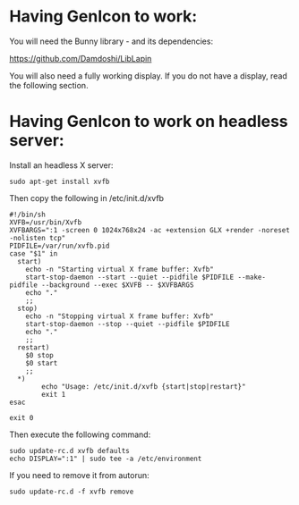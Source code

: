 Having GenIcon to work:
=======================

You will need the Bunny library - and its dependencies:

https://github.com/Damdoshi/LibLapin

You will also need a fully working display. If you do not have a display, read the following
section.

Having GenIcon to work on headless server:
==========================================

Install an headless X server:

```console
sudo apt-get install xvfb
```

Then copy the following in /etc/init.d/xvfb

```
#!/bin/sh
XVFB=/usr/bin/Xvfb
XVFBARGS=":1 -screen 0 1024x768x24 -ac +extension GLX +render -noreset -nolisten tcp"
PIDFILE=/var/run/xvfb.pid
case "$1" in
  start)
    echo -n "Starting virtual X frame buffer: Xvfb"
    start-stop-daemon --start --quiet --pidfile $PIDFILE --make-pidfile --background --exec $XVFB -- $XVFBARGS
    echo "."
    ;;
  stop)
    echo -n "Stopping virtual X frame buffer: Xvfb"
    start-stop-daemon --stop --quiet --pidfile $PIDFILE
    echo "."
    ;;
  restart)
    $0 stop
    $0 start
    ;;
  *)
        echo "Usage: /etc/init.d/xvfb {start|stop|restart}"
        exit 1
esac

exit 0
```

Then execute the following command:

```console
sudo update-rc.d xvfb defaults
echo DISPLAY=":1" | sudo tee -a /etc/environment
```

If you need to remove it from autorun:

```console
sudo update-rc.d -f xvfb remove
```

